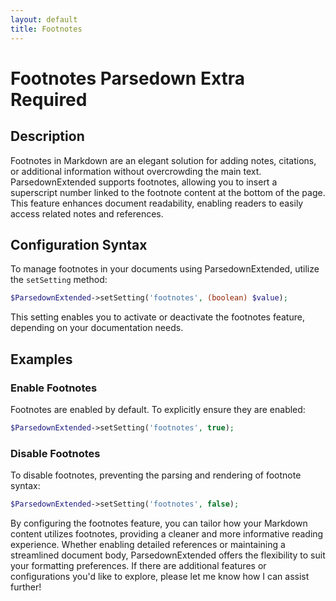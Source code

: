 ```yaml
---
layout: default
title: Footnotes
---
```


# Footnotes <label class="label label-gray">Parsedown Extra Required</label>

## Description

Footnotes in Markdown are an elegant solution for adding notes, citations, or additional information without overcrowding the main text. ParsedownExtended supports footnotes, allowing you to insert a superscript number linked to the footnote content at the bottom of the page. This feature enhances document readability, enabling readers to easily access related notes and references.

## Configuration Syntax

To manage footnotes in your documents using ParsedownExtended, utilize the `setSetting` method:

```php
$ParsedownExtended->setSetting('footnotes', (boolean) $value);
```

This setting enables you to activate or deactivate the footnotes feature, depending on your documentation needs.

## Examples

### Enable Footnotes

Footnotes are enabled by default. To explicitly ensure they are enabled:

```php
$ParsedownExtended->setSetting('footnotes', true);
```

### Disable Footnotes

To disable footnotes, preventing the parsing and rendering of footnote syntax:

```php
$ParsedownExtended->setSetting('footnotes', false);
```

By configuring the footnotes feature, you can tailor how your Markdown content utilizes footnotes, providing a cleaner and more informative reading experience. Whether enabling detailed references or maintaining a streamlined document body, ParsedownExtended offers the flexibility to suit your formatting preferences. If there are additional features or configurations you'd like to explore, please let me know how I can assist further!